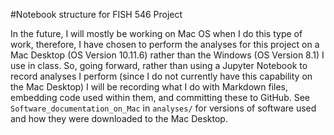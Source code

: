 #Notebook structure for FISH 546 Project

In the future, I will mostly be working on Mac OS when I do this type of work, therefore, I have chosen to perform the analyses for this project on a Mac Desktop (OS Version 10.11.6) rather than the Windows (OS Version 8.1) I use in class. So, going forward, rather than using a Jupyter Notebook to record analyses I perform (since I do not currently have this capability on the Mac Desktop) I will be recording what I do with Markdown files, embedding code used within them, and committing these to GitHub. See `Software_documentation_on_Mac` in `analyses/` for versions of software used and how they were downloaded to the Mac Desktop.